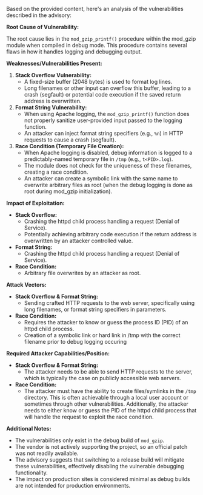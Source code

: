 Based on the provided content, here's an analysis of the vulnerabilities described in the advisory:

**Root Cause of Vulnerability:**

The root cause lies in the `mod_gzip_printf()` procedure within the mod_gzip module when compiled in debug mode. This procedure contains several flaws in how it handles logging and debugging output.

**Weaknesses/Vulnerabilities Present:**

1.  **Stack Overflow Vulnerability:**
    *   A fixed-size buffer (2048 bytes) is used to format log lines.
    *   Long filenames or other input can overflow this buffer, leading to a crash (segfault) or potential code execution if the saved return address is overwritten.
2.  **Format String Vulnerability:**
    *   When using Apache logging, the `mod_gzip_printf()` function does not properly sanitize user-provided input passed to the logging function.
    *   An attacker can inject format string specifiers (e.g., `%n`) in HTTP requests to cause a crash (segfault).
3.  **Race Condition (Temporary File Creation):**
    *   When Apache logging is disabled, debug information is logged to a predictably-named temporary file in `/tmp` (e.g., `t<PID>.log`).
    *   The module does not check for the uniqueness of these filenames, creating a race condition.
    *   An attacker can create a symbolic link with the same name to overwrite arbitrary files as root (when the debug logging is done as root during mod_gzip initialization).

**Impact of Exploitation:**

*   **Stack Overflow:**
    *   Crashing the httpd child process handling a request (Denial of Service).
    *   Potentially achieving arbitrary code execution if the return address is overwritten by an attacker controlled value.
*   **Format String:**
    *   Crashing the httpd child process handling a request (Denial of Service).
*   **Race Condition:**
    *   Arbitrary file overwrites by an attacker as root.

**Attack Vectors:**

*   **Stack Overflow & Format String:**
    *   Sending crafted HTTP requests to the web server, specifically using long filenames, or format string specifiers in parameters.
*   **Race Condition:**
    *   Requires the attacker to know or guess the process ID (PID) of an httpd child process.
    *   Creation of a symbolic link or hard link in /tmp with the correct filename prior to debug logging occuring

**Required Attacker Capabilities/Position:**

*   **Stack Overflow & Format String:**
    *   The attacker needs to be able to send HTTP requests to the server, which is typically the case on publicly accessible web servers.
*   **Race Condition:**
    *   The attacker must have the ability to create files/symlinks in the `/tmp` directory. This is often achievable through a local user account or sometimes through other vulnerabilities. Additionally, the attacker needs to either know or guess the PID of the httpd child process that will handle the request to exploit the race condition.

**Additional Notes:**

*   The vulnerabilities only exist in the debug build of `mod_gzip`.
*   The vendor is not actively supporting the project, so an official patch was not readily available.
*   The advisory suggests that switching to a release build will mitigate these vulnerabilities, effectively disabling the vulnerable debugging functionality.
*  The impact on production sites is considered minimal as debug builds are not intended for production environments.